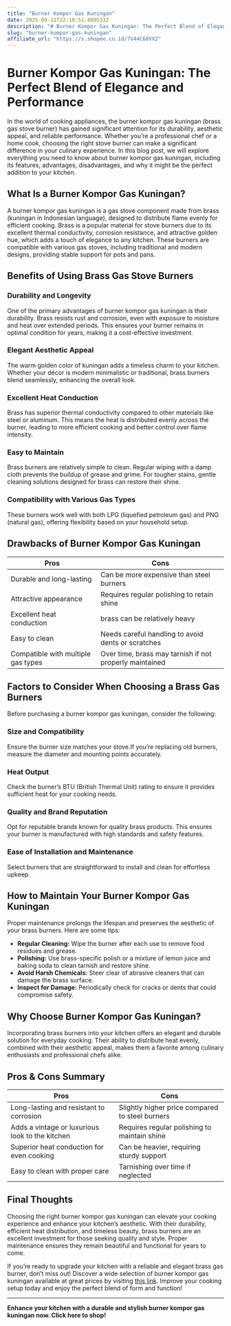```yaml
---
title: "Burner Kompor Gas Kuningan"
date: 2025-09-11T22:10:51.400533Z
description: "# Burner Kompor Gas Kuningan: The Perfect Blend of Elegance and Performance..."
slug: "burner-kompor-gas-kuningan"
affiliate_url: "https://s.shopee.co.id/7V44C68VX2"
---
```

# Burner Kompor Gas Kuningan: The Perfect Blend of Elegance and Performance

In the world of cooking appliances, the burner kompor gas kuningan (brass gas stove burner) has gained significant attention for its durability, aesthetic appeal, and reliable performance. Whether you’re a professional chef or a home cook, choosing the right stove burner can make a significant difference in your culinary experience. In this blog post, we will explore everything you need to know about burner kompor gas kuningan, including its features, advantages, disadvantages, and why it might be the perfect addition to your kitchen.

## What Is a Burner Kompor Gas Kuningan?

A burner kompor gas kuningan is a gas stove component made from brass (kuningan in Indonesian language), designed to distribute flame evenly for efficient cooking. Brass is a popular material for stove burners due to its excellent thermal conductivity, corrosion resistance, and attractive golden hue, which adds a touch of elegance to any kitchen. These burners are compatible with various gas stoves, including traditional and modern designs, providing stable support for pots and pans.

## Benefits of Using Brass Gas Stove Burners

### Durability and Longevity

One of the primary advantages of burner kompor gas kuningan is their durability. Brass resists rust and corrosion, even with exposure to moisture and heat over extended periods. This ensures your burner remains in optimal condition for years, making it a cost-effective investment.

### Elegant Aesthetic Appeal

The warm golden color of kuningan adds a timeless charm to your kitchen. Whether your décor is modern minimalistic or traditional, brass burners blend seamlessly, enhancing the overall look.

### Excellent Heat Conduction

Brass has superior thermal conductivity compared to other materials like steel or aluminum. This means the heat is distributed evenly across the burner, leading to more efficient cooking and better control over flame intensity.

### Easy to Maintain

Brass burners are relatively simple to clean. Regular wiping with a damp cloth prevents the buildup of grease and grime. For tougher stains, gentle cleaning solutions designed for brass can restore their shine.

### Compatibility with Various Gas Types

These burners work well with both LPG (liquefied petroleum gas) and PNG (natural gas), offering flexibility based on your household setup.

## Drawbacks of Burner Kompor Gas Kuningan

| Pros                      | Cons                                |
|---------------------------|-------------------------------------|
| Durable and long-lasting | Can be more expensive than steel burners |
| Attractive appearance     | Requires regular polishing to retain shine |
| Excellent heat conduction | brass can be relatively heavy   |
| Easy to clean             | Needs careful handling to avoid dents or scratches |
| Compatible with multiple gas types | Over time, brass may tarnish if not properly maintained |

## Factors to Consider When Choosing a Brass Gas Burners

Before purchasing a burner kompor gas kuningan, consider the following:

### Size and Compatibility

Ensure the burner size matches your stove.If you’re replacing old burners, measure the diameter and mounting points accurately.

### Heat Output

Check the burner’s BTU (British Thermal Unit) rating to ensure it provides sufficient heat for your cooking needs.

### Quality and Brand Reputation

Opt for reputable brands known for quality brass products. This ensures your burner is manufactured with high standards and safety features.

### Ease of Installation and Maintenance

Select burners that are straightforward to install and clean for effortless upkeep.

## How to Maintain Your Burner Kompor Gas Kuningan

Proper maintenance prolongs the lifespan and preserves the aesthetic of your brass burners. Here are some tips:

- **Regular Cleaning:** Wipe the burner after each use to remove food residues and grease.
- **Polishing:** Use brass-specific polish or a mixture of lemon juice and baking soda to clean tarnish and restore shine.
- **Avoid Harsh Chemicals:** Steer clear of abrasive cleaners that can damage the brass surface.
- **Inspect for Damage:** Periodically check for cracks or dents that could compromise safety.

## Why Choose Burner Kompor Gas Kuningan?

Incorporating brass burners into your kitchen offers an elegant and durable solution for everyday cooking. Their ability to distribute heat evenly, combined with their aesthetic appeal, makes them a favorite among culinary enthusiasts and professional chefs alike.

## Pros & Cons Summary

| Pros                                             | Cons                                              |
|--------------------------------------------------|--------------------------------------------------|
| Long-lasting and resistant to corrosion        | Slightly higher price compared to steel burners |
| Adds a vintage or luxurious look to the kitchen | Requires regular polishing to maintain shine  |
| Superior heat conduction for even cooking      | Can be heavier, requiring sturdy support     |
| Easy to clean with proper care                  | Tarnishing over time if neglected             |

## Final Thoughts

Choosing the right burner kompor gas kuningan can elevate your cooking experience and enhance your kitchen’s aesthetic. With their durability, efficient heat distribution, and timeless beauty, brass burners are an excellent investment for those seeking quality and style. Proper maintenance ensures they remain beautiful and functional for years to come.

If you’re ready to upgrade your kitchen with a reliable and elegant brass gas burner, don’t miss out! Discover a wide selection of burner kompor gas kuningan available at great prices by visiting [this link](https://s.shopee.co.id/7V44C68VX2). Improve your cooking setup today and enjoy the perfect blend of form and function!

---

**Enhance your kitchen with a durable and stylish burner kompor gas kuningan now. Click here to shop!**